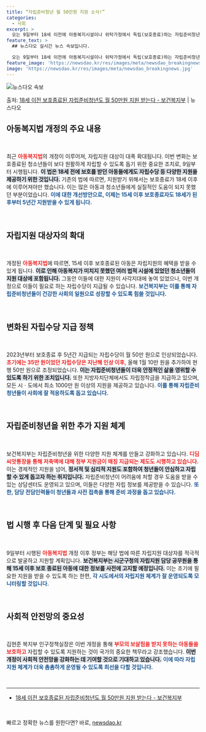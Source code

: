 ```yaml
---
title: “자립준비청년 월 50만원 지원 소식!”
categories:
  - 사회
excerpt: >
  오는 9일부터 18세 이전에 아동복지시설이나 위탁가정에서 독립(보호종료)하는 자립준비청년도 자립수당 등의 지…
feature_text: >
  ## 뉴스다오 실시간 뉴스 속보입니다.

  오는 9일부터 18세 이전에 아동복지시설이나 위탁가정에서 독립(보호종료)하는 자립준비청년도 자립수당 등의 지…
feature_image: 'https://newsdao.kr/res/images/meta/newsdao_breakingnews.jpg'
image: 'https://newsdao.kr/res/images/meta/newsdao_breakingnews.jpg'
---
```


![뉴스다오 속보](https://newsdao.kr/res/images/meta/newsdao_breakingnews.jpg)

<p>출처: <a href="https://newsdao.kr/3127" rel="dofollow">18세 이전 보호종료된 자립준비청년도 월 50만원 지원 받는다 - 보건복지부</a> | 뉴스다오</p>

<h2 data-ke-size="size26">아동복지법 개정의 주요 내용</h2>
<p data-ke-size="size16">&nbsp;</p>
최근 <b><span style="color: #ee2323;">아동복지법</span></b>의 개정이 이루어져, 자립지원 대상이 대폭 확대됩니다. 이번 변화는 보호종료된 청소년들이 보다 원활하게 자립할 수 있도록 돕기 위한 중요한 조치로, 9일부터 시행됩니다. <b><span style="background-color: #21538527;">이 법은 18세 전에 보호를 받던 아동들에게도 자립수당 등 다양한 지원을 제공하기 위한 것입니다.</span></b> 기존의 법에 따르면, 지원받기 위해서는 보호종료가 18세 이후에 이루어져야만 했습니다. 이는 많은 아동과 청소년들에게 실질적인 도움이 되지 못했던 부분이었습니다. <b><span style="color: #1a5490;">이에 대한 개선방안으로, 이제는 15세 이후 보호종료자도 18세가 된 후부터 5년간 지원받을 수 있게 됩니다.</span></b> 

<p data-ke-size="size16">&nbsp;</p>

<h2 data-ke-size="size26">자립지원 대상자의 확대</h2>
<p data-ke-size="size16">&nbsp;</p>
개정된 <b><span style="color: #ee2323;">아동복지법</span></b>에 따르면, 15세 이후 보호종료된 아동은 자립지원의 혜택을 받을 수 있게 됩니다. <b><span style="background-color: #21538527;">이로 인해 아동복지가 미치지 못했던 여러 법적 시설에 있었던 청소년들이 지원 대상에 포함됩니다.</span></b> 그동안 이들에 대한 지원이 사각지대에 놓여 있었으나, 이번 개정으로 이들이 필요로 하는 자립수당이 지급될 수 있습니다. <b><span style="color: #1a5490;">보건복지부는 이를 통해 자립준비청년들이 건강한 사회의 일원으로 성장할 수 있도록 힘쓸 것입니다.</span></b>

<p data-ke-size="size16">&nbsp;</p>

<h2 data-ke-size="size26">변화된 자립수당 지급 정책</h2>
<p data-ke-size="size16">&nbsp;</p>
2023년부터 보호종료 후 5년간 지급되는 자립수당이 월 50만 원으로 인상되었습니다. <b><span style="color: #ee2323;">초기에는 35만 원이었던 자립수당은 지난해 인상 이후,</span></b> 올해 1월 10만 원을 추가하여 현행 50만 원으로 조정되었습니다. <b><span style="background-color: #21538527;">이는 자립준비청년들이 더욱 안정적인 삶을 영위할 수 있도록 하기 위한 조치입니다.</span></b> 또한 지방자치단체에서도 자립정착금을 지급하고 있으며, 모든 시ㆍ도에서 최소 1000만 원 이상의 지원을 제공하고 있습니다. <b><span style="color: #1a5490;">이를 통해 자립준비청년들이 사회에 잘 적응하도록 돕고 있습니다.</span></b>

<p data-ke-size="size16">&nbsp;</p>

<h2 data-ke-size="size26">자립준비청년을 위한 추가 지원 체계</h2>
<p data-ke-size="size16">&nbsp;</p>
보건복지부는 자립준비청년을 위한 다양한 지원 체계를 만들고 강화하고 있습니다. <b><span style="color: #ee2323;">디딤씨앗통장을 통해 저축액에 대해 정부 지원금이 매칭 지급되는 제도도 시행하고 있습니다.</span></b> 이는 경제적인 지원을 넘어, <b><span style="background-color: #21538527;">정서적 및 심리적 지원도 포함하여 청년들이 안심하고 자립할 수 있게 돕고자 하는 취지입니다.</span></b> 자립준비청년이 어려움에 처할 경우 도움을 받을 수 있는 상담센터도 운영되고 있으며, 이들은 다양한 자립 정보를 제공받을 수 있습니다. <b><span style="color: #1a5490;">또한, 담당 전담인력들이 청년들과 사전 접촉을 통해 준비 과정을 돕고 있습니다.</span></b>

<p data-ke-size="size16">&nbsp;</p>

<h2 data-ke-size="size26">법 시행 후 다음 단계 및 필요 사항</h2>
<p data-ke-size="size16">&nbsp;</p>
9일부터 시행된 <b><span style="color: #ee2323;">아동복지법</span></b> 개정 이후 정부는 해당 법에 따른 자립지원 대상자를 적극적으로 발굴하고 지원할 계획입니다. <b><span style="background-color: #21538527;">보건복지부는 시군구청의 자립지원 담당 공무원을 통해 15세 이후 보호 종료된 아동에 대한 정보를 사전에 고지할 예정입니다.</span></b> 이는 조기에 필요한 지원을 받을 수 있도록 하는 한편, <b><span style="color: #1a5490;">각 시도에서의 자립지원 체계가 잘 운영되도록 모니터링할 것입니다.</span></b>

<p data-ke-size="size16">&nbsp;</p>

<h2 data-ke-size="size26">사회적 안전망의 중요성</h2>
<p data-ke-size="size16">&nbsp;</p>
김현준 복지부 인구정책실장은 이번 개정을 통해 <b><span style="color: #ee2323;">부모의 보살핌을 받지 못하는 아동들을 보호하고</span></b> 자립할 수 있도록 지원하는 것이 국가의 중요한 책무라고 강조했습니다. <b><span style="background-color: #21538527;">이번 개정이 사회적 안전망을 강화하는 데 기여할 것으로 기대하고 있습니다.</span></b> <b><span style="color: #1a5490;">이에 따라 자립 지원 체계가 더욱 촘촘하게 운영될 수 있도록 최선을 다할 것입니다.</span></b>

<p data-ke-size="size16">&nbsp;</p>

<hr />
<ul>
    <li><a href="https://newsdao.kr/3127">18세 이전 보호종료된 자립준비청년도 월 50만원 지원 받는다 - 보건복지부</a></li>
</ul>
<p data-ke-size="size16">&nbsp;</p> 

빠르고 정확한 뉴스를 원한다면? 바로, <a href="https://newsdao.kr" rel="dofollow">newsdao.kr</a>


